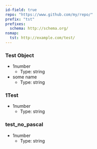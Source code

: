 ```yaml
---
id-field: true
repo: "https://www.github.com/my/repo/"
prefix: "tst"
prefixes:
  schema: http://schema.org/
nsmap:
  tst: http://example.com/test/
---
```


### Test Object

- 1number
  - Type: string
- some name
  - Type: string

### 1Test

- 1number
  - Type: string

### test_no_pascal

- 1number
  - Type: string